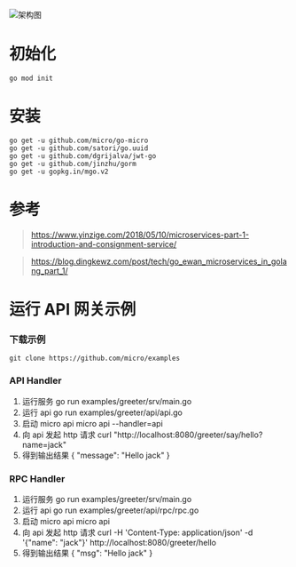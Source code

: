 ![架构图](http://qiniu.rocbj.com/Jietu20190920-165458.png)

# 初始化

    go mod init

# 安装

    go get -u github.com/micro/go-micro
    go get -u github.com/satori/go.uuid
    go get -u github.com/dgrijalva/jwt-go
    go get -u github.com/jinzhu/gorm
    go get -u gopkg.in/mgo.v2

# 参考

> https://www.yinzige.com/2018/05/10/microservices-part-1-introduction-and-consignment-service/

> https://blog.dingkewz.com/post/tech/go_ewan_microservices_in_golang_part_1/

# 运行 API 网关示例

### 下载示例
    git clone https://github.com/micro/examples

### API Handler


 1. 运行服务
    go run examples/greeter/srv/main.go
 2. 运行 api
    go run examples/greeter/api/api.go
 3. 启动 micro api
    micro api --handler=api
 4. 向 api 发起 http 请求
    curl "http://localhost:8080/greeter/say/hello?name=jack"
 5. 得到输出结果
    {
        "message": "Hello jack"
    }

### RPC Handler
 1. 运行服务
    go run examples/greeter/srv/main.go
 2. 运行 api
    go run examples/greeter/api/rpc/rpc.go
 3. 启动 micro api
    micro api
 4. 向 api 发起 http 请求
    curl -H 'Content-Type: application/json' -d '{"name": "jack"}' http://localhost:8080/greeter/hello
 5. 得到输出结果
    {
        "msg": "Hello jack"
    }

